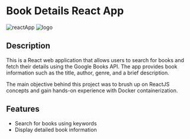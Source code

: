# Book Details React App

![reactApp](https://github.com/AdityaLad2004/BookSearch/assets/118820582/c89ab0c1-24db-4279-84aa-b11961879bf5)
![logo](https://github.com/AdityaLad2004/BookSearch/assets/118820582/81d50556-eee9-45ef-83e0-cd168644a180)


## Description

This is a React web application that allows users to search for books and fetch their details using the Google Books API. The app provides book information such as the title, author, genre, and a brief description.

The main objective behind this project was to brush up on ReactJS concepts and gain hands-on experience with Docker containerization.

## Features

- Search for books using keywords
- Display detailed book information
